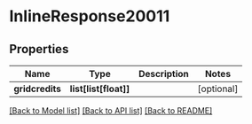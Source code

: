 # InlineResponse20011

## Properties
Name | Type | Description | Notes
------------ | ------------- | ------------- | -------------
**gridcredits** | **list[list[float]]** |  | [optional] 

[[Back to Model list]](../README.md#documentation-for-models) [[Back to API list]](../README.md#documentation-for-api-endpoints) [[Back to README]](../README.md)


